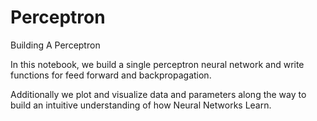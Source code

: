 # Perceptron

Building A Perceptron

In this notebook, we build a single perceptron neural network and write functions for feed forward and backpropagation.

Additionally we plot and visualize data and parameters along the way to build an intuitive understanding of how Neural Networks Learn.
